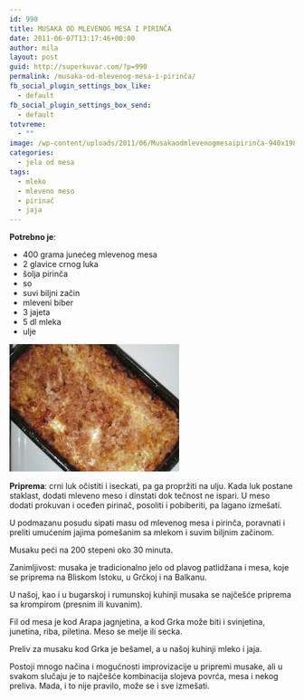 ```yaml
---
id: 990
title: MUSAKA OD MLEVENOG MESA I PIRINČA
date: 2011-06-07T13:17:46+00:00
author: mila
layout: post
guid: http://superkuvar.com/?p=990
permalink: /musaka-od-mlevenog-mesa-i-pirinča/
fb_social_plugin_settings_box_like:
  - default
fb_social_plugin_settings_box_send:
  - default
totvreme:
  - ""
image: /wp-content/uploads/2011/06/Musakaodmlevenogmesaipirinča-940x198.jpg
categories:
  - jela od mesa
tags:
  - mleko
  - mleveno meso
  - pirinač
  - jaja
---
```

**Potrebno je**:

  * 400 grama junećeg mlevenog mesa
  * 2 glavice crnog luka
  * šolja pirinča
  * so
  * suvi biljni začin
  * mleveni biber
  * 3 jajeta
  * 5 dl mleka
  * ulje

<img class="alignnone size-medium wp-image-4639" title="Musakaodmlevenogmesaipirinča" src="/wp-content/uploads/2011/06/Musakaodmlevenogmesaipirinča-300x225.jpg" alt="" width="300" height="225" /> 

**Priprema**: crni luk očistiti i iseckati, pa ga propržiti na ulju. Kada luk postane staklast, dodati mleveno meso i dinstati dok tečnost ne ispari. U meso dodati prokuvan i oceđen pirinač, posoliti i pobiberiti, pa lagano izmešati.

U podmazanu posudu sipati masu od mlevenog mesa i pirinča, poravnati i preliti umućenim jajima pomešanim sa mlekom i suvim biljnim začinom.

Musaku peći na 200 stepeni oko 30 minuta.

Zanimljivost: musaka je tradicionalno jelo od plavog patlidžana i mesa, koje se priprema na Bliskom Istoku, u Grčkoj i na Balkanu.

U našoj, kao i u bugarskoj i rumunskoj kuhinji musaka se najčešće priprema sa krompirom (presnim ili kuvanim).

Fil od mesa je kod Arapa jagnjetina, a kod Grka može biti i svinjetina, junetina, riba, piletina. Meso se melje ili secka.

Preliv za musaku kod Grka je bešamel, a u našoj kuhinji mleko i jaja.

Postoji mnogo načina i mogućnosti improvizacije u pripremi musake, ali u svakom slučaju je to najčešće kombinacija slojeva povrća, mesa i nekog preliva. Mada, i to nije pravilo, može se i sve izmešati.